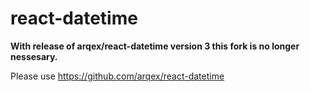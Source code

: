 # react-datetime

**With release of arqex/react-datetime version 3 this fork is no longer nessesary.**

Please use https://github.com/arqex/react-datetime

